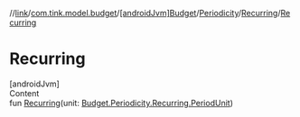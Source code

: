 //[link](../../../../index.md)/[com.tink.model.budget](../../../index.md)/[[androidJvm]Budget](../../index.md)/[Periodicity](../index.md)/[Recurring](index.md)/[Recurring](-recurring.md)



# Recurring  
[androidJvm]  
Content  
fun [Recurring](-recurring.md)(unit: [Budget.Periodicity.Recurring.PeriodUnit](-period-unit/index.md))  



